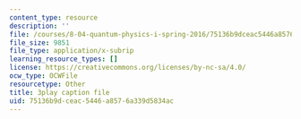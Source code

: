 ```yaml
---
content_type: resource
description: ''
file: /courses/8-04-quantum-physics-i-spring-2016/75136b9dceac5446a8576a339d5834ac_3_qvO8bKGus.vtt
file_size: 9851
file_type: application/x-subrip
learning_resource_types: []
license: https://creativecommons.org/licenses/by-nc-sa/4.0/
ocw_type: OCWFile
resourcetype: Other
title: 3play caption file
uid: 75136b9d-ceac-5446-a857-6a339d5834ac
---
```

